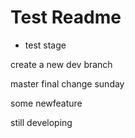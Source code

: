 # Test Readme

- test stage

create a new dev branch

master final change
sunday

some newfeature

still developing
